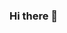 ### Hi there 👋

<!--
**pmanikumar/pmanikumar** is a ✨ _special_ ✨ repository because its `README.md` (this file) appears on your GitHub profile.

Here are some ideas to get you started:

- 🔭 I’m currently working on Daimler...
- 🌱 I’m currently learning .languages..
- 👯 I’m looking to collaborate on .cern..
- 🤔 I’m looking for help with ...
- 💬 Ask me about ...
- 📫 How to reach me: ...
- 😄 Pronouns: ...
- ⚡ Fun fact: ...
-->

